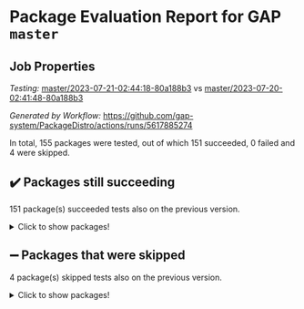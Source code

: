 # Package Evaluation Report for GAP `master`

## Job Properties

*Testing:* [master/2023-07-21-02:44:18-80a188b3](https://github.com/gap-system/PackageDistro/blob/data/reports/master/2023-07-21-02:44:18-80a188b3) vs [master/2023-07-20-02:41:48-80a188b3](https://github.com/gap-system/PackageDistro/blob/data/reports/master/2023-07-20-02:41:48-80a188b3)

*Generated by Workflow:* https://github.com/gap-system/PackageDistro/actions/runs/5617885274

In total, 155 packages were tested, out of which 151 succeeded, 0 failed and 4 were skipped.

## :heavy_check_mark: Packages still succeeding

151 package(s) succeeded tests also on the previous version.
<details><summary>Click to show packages!</summary>

- 4ti2interface 2023.02-04 [(success)](https://github.com/gap-system/PackageDistro/actions/runs/5617885274/job/15222858391)
- ace 5.6.2 [(success)](https://github.com/gap-system/PackageDistro/actions/runs/5617885274/job/15222858520)
- aclib 1.3.2 [(success)](https://github.com/gap-system/PackageDistro/actions/runs/5617885274/job/15222858667)
- agt 0.3.1 [(success)](https://github.com/gap-system/PackageDistro/actions/runs/5617885274/job/15222858782)
- alnuth 3.2.1 [(success)](https://github.com/gap-system/PackageDistro/actions/runs/5617885274/job/15222858906)
- anupq 3.3.0 [(success)](https://github.com/gap-system/PackageDistro/actions/runs/5617885274/job/15222859052)
- atlasrep 2.1.6 [(success)](https://github.com/gap-system/PackageDistro/actions/runs/5617885274/job/15222859194)
- autodoc 2023.06.19 [(success)](https://github.com/gap-system/PackageDistro/actions/runs/5617885274/job/15222859318)
- automata 1.15 [(success)](https://github.com/gap-system/PackageDistro/actions/runs/5617885274/job/15222859466)
- automgrp 1.3.2 [(success)](https://github.com/gap-system/PackageDistro/actions/runs/5617885274/job/15222859580)
- autpgrp 1.11 [(success)](https://github.com/gap-system/PackageDistro/actions/runs/5617885274/job/15222859707)
- cap 2023.07-06 [(success)](https://github.com/gap-system/PackageDistro/actions/runs/5617885274/job/15222859950)
- caratinterface 2.3.5 [(success)](https://github.com/gap-system/PackageDistro/actions/runs/5617885274/job/15222860142)
- cddinterface 2022.11.01 [(success)](https://github.com/gap-system/PackageDistro/actions/runs/5617885274/job/15222860267)
- circle 1.6.6 [(success)](https://github.com/gap-system/PackageDistro/actions/runs/5617885274/job/15222860397)
- classicpres 1.22 [(success)](https://github.com/gap-system/PackageDistro/actions/runs/5617885274/job/15222860515)
- cohomolo 1.6.11 [(success)](https://github.com/gap-system/PackageDistro/actions/runs/5617885274/job/15222860661)
- congruence 1.2.5 [(success)](https://github.com/gap-system/PackageDistro/actions/runs/5617885274/job/15222860798)
- corelg 1.56 [(success)](https://github.com/gap-system/PackageDistro/actions/runs/5617885274/job/15222860916)
- crime 1.6 [(success)](https://github.com/gap-system/PackageDistro/actions/runs/5617885274/job/15222861096)
- crisp 1.4.6 [(success)](https://github.com/gap-system/PackageDistro/actions/runs/5617885274/job/15222861262)
- crypting 0.10.4 [(success)](https://github.com/gap-system/PackageDistro/actions/runs/5617885274/job/15222861434)
- cryst 4.1.26 [(success)](https://github.com/gap-system/PackageDistro/actions/runs/5617885274/job/15222861558)
- crystcat 1.1.10 [(success)](https://github.com/gap-system/PackageDistro/actions/runs/5617885274/job/15222861704)
- ctbllib 1.3.6 [(success)](https://github.com/gap-system/PackageDistro/actions/runs/5617885274/job/15222861838)
- cubefree 1.19 [(success)](https://github.com/gap-system/PackageDistro/actions/runs/5617885274/job/15222861970)
- curlinterface 2.3.2 [(success)](https://github.com/gap-system/PackageDistro/actions/runs/5617885274/job/15222862102)
- cvec 2.8.1 [(success)](https://github.com/gap-system/PackageDistro/actions/runs/5617885274/job/15222862277)
- datastructures 0.3.0 [(success)](https://github.com/gap-system/PackageDistro/actions/runs/5617885274/job/15222862476)
- deepthought 1.0.6 [(success)](https://github.com/gap-system/PackageDistro/actions/runs/5617885274/job/15222862697)
- design 1.8 [(success)](https://github.com/gap-system/PackageDistro/actions/runs/5617885274/job/15222862855)
- difsets 2.3.1 [(success)](https://github.com/gap-system/PackageDistro/actions/runs/5617885274/job/15222862977)
- digraphs 1.6.2 [(success)](https://github.com/gap-system/PackageDistro/actions/runs/5617885274/job/15222863122)
- edim 1.3.7 [(success)](https://github.com/gap-system/PackageDistro/actions/runs/5617885274/job/15222863221)
- example 4.3.4 [(success)](https://github.com/gap-system/PackageDistro/actions/runs/5617885274/job/15222863321)
- examplesforhomalg 2023.02-04 [(success)](https://github.com/gap-system/PackageDistro/actions/runs/5617885274/job/15222863439)
- factint 1.6.3 [(success)](https://github.com/gap-system/PackageDistro/actions/runs/5617885274/job/15222863570)
- ferret 1.0.9 [(success)](https://github.com/gap-system/PackageDistro/actions/runs/5617885274/job/15222863701)
- fga 1.5.0 [(success)](https://github.com/gap-system/PackageDistro/actions/runs/5617885274/job/15222863793)
- fining 1.5.5 [(success)](https://github.com/gap-system/PackageDistro/actions/runs/5617885274/job/15222863886)
- float 1.0.3 [(success)](https://github.com/gap-system/PackageDistro/actions/runs/5617885274/job/15222863998)
- format 1.4.3 [(success)](https://github.com/gap-system/PackageDistro/actions/runs/5617885274/job/15222864094)
- forms 1.2.9 [(success)](https://github.com/gap-system/PackageDistro/actions/runs/5617885274/job/15222864180)
- fplsa 1.2.6 [(success)](https://github.com/gap-system/PackageDistro/actions/runs/5617885274/job/15222864268)
- fr 2.4.12 [(success)](https://github.com/gap-system/PackageDistro/actions/runs/5617885274/job/15222864384)
- francy 2.0.3 [(success)](https://github.com/gap-system/PackageDistro/actions/runs/5617885274/job/15222864475)
- fwtree 1.3 [(success)](https://github.com/gap-system/PackageDistro/actions/runs/5617885274/job/15222864565)
- gapdoc 1.6.6 [(success)](https://github.com/gap-system/PackageDistro/actions/runs/5617885274/job/15222864648)
- gauss 2023.02-04 [(success)](https://github.com/gap-system/PackageDistro/actions/runs/5617885274/job/15222864753)
- gaussforhomalg 2023.02-04 [(success)](https://github.com/gap-system/PackageDistro/actions/runs/5617885274/job/15222864904)
- gbnp 1.0.5 [(success)](https://github.com/gap-system/PackageDistro/actions/runs/5617885274/job/15222865025)
- generalizedmorphismsforcap 2023.03-01 [(success)](https://github.com/gap-system/PackageDistro/actions/runs/5617885274/job/15222865098)
- genss 1.6.8 [(success)](https://github.com/gap-system/PackageDistro/actions/runs/5617885274/job/15222865199)
- gradedmodules 2023.02-04 [(success)](https://github.com/gap-system/PackageDistro/actions/runs/5617885274/job/15222865304)
- gradedringforhomalg 2023.02-04 [(success)](https://github.com/gap-system/PackageDistro/actions/runs/5617885274/job/15222865403)
- grape 4.9.0 [(success)](https://github.com/gap-system/PackageDistro/actions/runs/5617885274/job/15222865502)
- groupoids 1.73 [(success)](https://github.com/gap-system/PackageDistro/actions/runs/5617885274/job/15222865647)
- grpconst 2.6.4 [(success)](https://github.com/gap-system/PackageDistro/actions/runs/5617885274/job/15222865775)
- guarana 0.96.3 [(success)](https://github.com/gap-system/PackageDistro/actions/runs/5617885274/job/15222865852)
- guava 3.18 [(success)](https://github.com/gap-system/PackageDistro/actions/runs/5617885274/job/15222865953)
- hap 1.56 [(success)](https://github.com/gap-system/PackageDistro/actions/runs/5617885274/job/15222866038)
- hapcryst 0.1.15 [(success)](https://github.com/gap-system/PackageDistro/actions/runs/5617885274/job/15222866143)
- hecke 1.5.3 [(success)](https://github.com/gap-system/PackageDistro/actions/runs/5617885274/job/15222866222)
- help 3.5 [(success)](https://github.com/gap-system/PackageDistro/actions/runs/5617885274/job/15222866305)
- homalg 2023.02-05 [(success)](https://github.com/gap-system/PackageDistro/actions/runs/5617885274/job/15222866379)
- homalgtocas 2023.02-04 [(success)](https://github.com/gap-system/PackageDistro/actions/runs/5617885274/job/15222866483)
- idrel 2.45 [(success)](https://github.com/gap-system/PackageDistro/actions/runs/5617885274/job/15222866595)
- images 1.3.1 [(success)](https://github.com/gap-system/PackageDistro/actions/runs/5617885274/job/15222866675)
- intpic 0.3.0 [(success)](https://github.com/gap-system/PackageDistro/actions/runs/5617885274/job/15222866770)
- io 4.8.1 [(success)](https://github.com/gap-system/PackageDistro/actions/runs/5617885274/job/15222866831)
- io_forhomalg 2023.02-04 [(success)](https://github.com/gap-system/PackageDistro/actions/runs/5617885274/job/15222866899)
- irredsol 1.4.4 [(success)](https://github.com/gap-system/PackageDistro/actions/runs/5617885274/job/15222866988)
- json 2.1.1 [(success)](https://github.com/gap-system/PackageDistro/actions/runs/5617885274/job/15222867077)
- jupyterkernel 1.5.0 [(success)](https://github.com/gap-system/PackageDistro/actions/runs/5617885274/job/15222867152)
- jupyterviz 1.5.6 [(success)](https://github.com/gap-system/PackageDistro/actions/runs/5617885274/job/15222867363)
- kan 1.35 [(success)](https://github.com/gap-system/PackageDistro/actions/runs/5617885274/job/15222867512)
- kbmag 1.5.11 [(success)](https://github.com/gap-system/PackageDistro/actions/runs/5617885274/job/15222867619)
- laguna 3.9.6 [(success)](https://github.com/gap-system/PackageDistro/actions/runs/5617885274/job/15222867808)
- liealgdb 2.2.1 [(success)](https://github.com/gap-system/PackageDistro/actions/runs/5617885274/job/15222867919)
- liepring 2.8 [(success)](https://github.com/gap-system/PackageDistro/actions/runs/5617885274/job/15222868011)
- liering 2.4.2 [(success)](https://github.com/gap-system/PackageDistro/actions/runs/5617885274/job/15222868088)
- linearalgebraforcap 2023.06-02 [(success)](https://github.com/gap-system/PackageDistro/actions/runs/5617885274/job/15222868168)
- localizeringforhomalg 2023.02-04 [(success)](https://github.com/gap-system/PackageDistro/actions/runs/5617885274/job/15222868254)
- loops 3.4.3 [(success)](https://github.com/gap-system/PackageDistro/actions/runs/5617885274/job/15222868333)
- lpres 1.0.3 [(success)](https://github.com/gap-system/PackageDistro/actions/runs/5617885274/job/15222868455)
- majoranaalgebras 1.5.1 [(success)](https://github.com/gap-system/PackageDistro/actions/runs/5617885274/job/15222868572)
- mapclass 1.4.6 [(success)](https://github.com/gap-system/PackageDistro/actions/runs/5617885274/job/15222868650)
- matgrp 0.70 [(success)](https://github.com/gap-system/PackageDistro/actions/runs/5617885274/job/15222868719)
- matricesforhomalg 2023.02-04 [(success)](https://github.com/gap-system/PackageDistro/actions/runs/5617885274/job/15222868798)
- modisom 2.5.4 [(success)](https://github.com/gap-system/PackageDistro/actions/runs/5617885274/job/15222868879)
- modulepresentationsforcap 2023.06-02 [(success)](https://github.com/gap-system/PackageDistro/actions/runs/5617885274/job/15222868994)
- modules 2023.02-04 [(success)](https://github.com/gap-system/PackageDistro/actions/runs/5617885274/job/15222869115)
- monoidalcategories 2023.05-03 [(success)](https://github.com/gap-system/PackageDistro/actions/runs/5617885274/job/15222869280)
- nconvex 2022.09-01 [(success)](https://github.com/gap-system/PackageDistro/actions/runs/5617885274/job/15222869489)
- nilmat 1.4.2 [(success)](https://github.com/gap-system/PackageDistro/actions/runs/5617885274/job/15222869673)
- nock 1.5 [(success)](https://github.com/gap-system/PackageDistro/actions/runs/5617885274/job/15222869825)
- normalizinterface 1.3.6 [(success)](https://github.com/gap-system/PackageDistro/actions/runs/5617885274/job/15222869973)
- nq 2.5.10 [(success)](https://github.com/gap-system/PackageDistro/actions/runs/5617885274/job/15222870148)
- numericalsgps 1.3.1 [(success)](https://github.com/gap-system/PackageDistro/actions/runs/5617885274/job/15222870307)
- openmath 11.5.3 [(success)](https://github.com/gap-system/PackageDistro/actions/runs/5617885274/job/15222870440)
- orb 4.9.0 [(success)](https://github.com/gap-system/PackageDistro/actions/runs/5617885274/job/15222870571)
- packagemanager 1.4.1 [(success)](https://github.com/gap-system/PackageDistro/actions/runs/5617885274/job/15222870702)
- patternclass 2.4.3 [(success)](https://github.com/gap-system/PackageDistro/actions/runs/5617885274/job/15222870949)
- permut 2.0.4 [(success)](https://github.com/gap-system/PackageDistro/actions/runs/5617885274/job/15222871200)
- polenta 1.3.10 [(success)](https://github.com/gap-system/PackageDistro/actions/runs/5617885274/job/15222871414)
- polymaking 0.8.6 [(success)](https://github.com/gap-system/PackageDistro/actions/runs/5617885274/job/15222871543)
- primgrp 3.4.4 [(success)](https://github.com/gap-system/PackageDistro/actions/runs/5617885274/job/15222871715)
- profiling 2.5.4 [(success)](https://github.com/gap-system/PackageDistro/actions/runs/5617885274/job/15222871832)
- qpa 1.34 [(success)](https://github.com/gap-system/PackageDistro/actions/runs/5617885274/job/15222871968)
- quagroup 1.8.3 [(success)](https://github.com/gap-system/PackageDistro/actions/runs/5617885274/job/15222872080)
- radiroot 2.9 [(success)](https://github.com/gap-system/PackageDistro/actions/runs/5617885274/job/15222872177)
- rcwa 4.7.1 [(success)](https://github.com/gap-system/PackageDistro/actions/runs/5617885274/job/15222872284)
- rds 1.8 [(success)](https://github.com/gap-system/PackageDistro/actions/runs/5617885274/job/15222872400)
- recog 1.4.2 [(success)](https://github.com/gap-system/PackageDistro/actions/runs/5617885274/job/15222872530)
- repndecomp 1.3.0 [(success)](https://github.com/gap-system/PackageDistro/actions/runs/5617885274/job/15222872641)
- repsn 3.1.1 [(success)](https://github.com/gap-system/PackageDistro/actions/runs/5617885274/job/15222872746)
- resclasses 4.7.3 [(success)](https://github.com/gap-system/PackageDistro/actions/runs/5617885274/job/15222872852)
- ringsforhomalg 2023.02-05 [(success)](https://github.com/gap-system/PackageDistro/actions/runs/5617885274/job/15222872953)
- sco 2023.02-04 [(success)](https://github.com/gap-system/PackageDistro/actions/runs/5617885274/job/15222873070)
- scscp 2.4.1 [(success)](https://github.com/gap-system/PackageDistro/actions/runs/5617885274/job/15222873208)
- semigroups 5.2.1 [(success)](https://github.com/gap-system/PackageDistro/actions/runs/5617885274/job/15222873311)
- sglppow 2.3 [(success)](https://github.com/gap-system/PackageDistro/actions/runs/5617885274/job/15222873426)
- sgpviz 0.999.5 [(success)](https://github.com/gap-system/PackageDistro/actions/runs/5617885274/job/15222873530)
- simpcomp 2.1.14 [(success)](https://github.com/gap-system/PackageDistro/actions/runs/5617885274/job/15222873657)
- singular 2023.02.09 [(success)](https://github.com/gap-system/PackageDistro/actions/runs/5617885274/job/15222873876)
- sl2reps 1.1 [(success)](https://github.com/gap-system/PackageDistro/actions/runs/5617885274/job/15222874061)
- sla 1.5.3 [(success)](https://github.com/gap-system/PackageDistro/actions/runs/5617885274/job/15222874192)
- smallgrp 1.5.3 [(success)](https://github.com/gap-system/PackageDistro/actions/runs/5617885274/job/15222874318)
- smallsemi 0.6.13 [(success)](https://github.com/gap-system/PackageDistro/actions/runs/5617885274/job/15222874510)
- sonata 2.9.6 [(success)](https://github.com/gap-system/PackageDistro/actions/runs/5617885274/job/15222874644)
- sophus 1.27 [(success)](https://github.com/gap-system/PackageDistro/actions/runs/5617885274/job/15222874754)
- spinsym 1.5.2 [(success)](https://github.com/gap-system/PackageDistro/actions/runs/5617885274/job/15222874890)
- standardff 0.9.4 [(success)](https://github.com/gap-system/PackageDistro/actions/runs/5617885274/job/15222875010)
- symbcompcc 1.3.2 [(success)](https://github.com/gap-system/PackageDistro/actions/runs/5617885274/job/15222875138)
- thelma 1.3 [(success)](https://github.com/gap-system/PackageDistro/actions/runs/5617885274/job/15222875270)
- tomlib 1.2.9 [(success)](https://github.com/gap-system/PackageDistro/actions/runs/5617885274/job/15222875373)
- toolsforhomalg 2023.05-01 [(success)](https://github.com/gap-system/PackageDistro/actions/runs/5617885274/job/15222875493)
- toric 1.9.5 [(success)](https://github.com/gap-system/PackageDistro/actions/runs/5617885274/job/15222875614)
- toricvarieties 2022.07.13 [(success)](https://github.com/gap-system/PackageDistro/actions/runs/5617885274/job/15222875740)
- transgrp 3.6.4 [(success)](https://github.com/gap-system/PackageDistro/actions/runs/5617885274/job/15222875893)
- ugaly 4.1.3 [(success)](https://github.com/gap-system/PackageDistro/actions/runs/5617885274/job/15222876002)
- unipot 1.5 [(success)](https://github.com/gap-system/PackageDistro/actions/runs/5617885274/job/15222876181)
- unitlib 4.2.0 [(success)](https://github.com/gap-system/PackageDistro/actions/runs/5617885274/job/15222876283)
- utils 0.82 [(success)](https://github.com/gap-system/PackageDistro/actions/runs/5617885274/job/15222876401)
- uuid 0.7 [(success)](https://github.com/gap-system/PackageDistro/actions/runs/5617885274/job/15222876532)
- walrus 0.9991 [(success)](https://github.com/gap-system/PackageDistro/actions/runs/5617885274/job/15222876666)
- wedderga 4.10.4 [(success)](https://github.com/gap-system/PackageDistro/actions/runs/5617885274/job/15222876802)
- xmod 2.91 [(success)](https://github.com/gap-system/PackageDistro/actions/runs/5617885274/job/15222876923)
- xmodalg 1.23 [(success)](https://github.com/gap-system/PackageDistro/actions/runs/5617885274/job/15222877070)
- yangbaxter 0.10.3 [(success)](https://github.com/gap-system/PackageDistro/actions/runs/5617885274/job/15222877171)
- zeromqinterface 0.14 [(success)](https://github.com/gap-system/PackageDistro/actions/runs/5617885274/job/15222877280)
</details>

## :heavy_minus_sign: Packages that were skipped

4 package(s) skipped tests also on the previous version.
<details><summary>Click to show packages!</summary>

- browse 1.8.21 [(skipped)](https://github.com/gap-system/PackageDistro/actions/runs/5617885274/job/15222632343)
- itc 1.5.1 [(skipped)](https://github.com/gap-system/PackageDistro/actions/runs/5617885274/job/15222632343)
- polycyclic 2.16 [(skipped)](https://github.com/gap-system/PackageDistro/actions/runs/5617885274/job/15222632343)
- xgap 4.31 [(skipped)](https://github.com/gap-system/PackageDistro/actions/runs/5617885274/job/15222632343)
</details>


